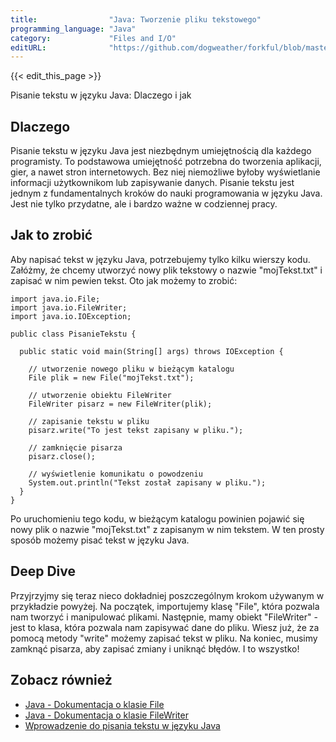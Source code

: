 ```yaml
---
title:                "Java: Tworzenie pliku tekstowego"
programming_language: "Java"
category:             "Files and I/O"
editURL:              "https://github.com/dogweather/forkful/blob/master/content/pl/java/writing-a-text-file.md"
---
```


{{< edit_this_page >}}

Pisanie tekstu w języku Java: Dlaczego i jak

## Dlaczego

Pisanie tekstu w języku Java jest niezbędnym umiejętnością dla każdego programisty. To podstawowa umiejętność potrzebna do tworzenia aplikacji, gier, a nawet stron internetowych. Bez niej niemożliwe byłoby wyświetlanie informacji użytkownikom lub zapisywanie danych. Pisanie tekstu jest jednym z fundamentalnych kroków do nauki programowania w języku Java. Jest nie tylko przydatne, ale i bardzo ważne w codziennej pracy.

## Jak to zrobić

Aby napisać tekst w języku Java, potrzebujemy tylko kilku wierszy kodu. Załóżmy, że chcemy utworzyć nowy plik tekstowy o nazwie "mojTekst.txt" i zapisać w nim pewien tekst. Oto jak możemy to zrobić:

```
import java.io.File;
import java.io.FileWriter;
import java.io.IOException;

public class PisanieTekstu {

  public static void main(String[] args) throws IOException {

    // utworzenie nowego pliku w bieżącym katalogu
    File plik = new File("mojTekst.txt");

    // utworzenie obiektu FileWriter
    FileWriter pisarz = new FileWriter(plik);

    // zapisanie tekstu w pliku
    pisarz.write("To jest tekst zapisany w pliku.");

    // zamknięcie pisarza
    pisarz.close();

    // wyświetlenie komunikatu o powodzeniu
    System.out.println("Tekst został zapisany w pliku.");
  }
}
```

Po uruchomieniu tego kodu, w bieżącym katalogu powinien pojawić się nowy plik o nazwie "mojTekst.txt" z zapisanym w nim tekstem. W ten prosty sposób możemy pisać tekst w języku Java.

## Deep Dive

Przyjrzyjmy się teraz nieco dokładniej poszczególnym krokom używanym w przykładzie powyżej. Na początek, importujemy klasę "File", która pozwala nam tworzyć i manipulować plikami. Następnie, mamy obiekt "FileWriter" - jest to klasa, która pozwala nam zapisywać dane do pliku. Wiesz już, że za pomocą metody "write" możemy zapisać tekst w pliku. Na koniec, musimy zamknąć pisarza, aby zapisać zmiany i uniknąć błędów. I to wszystko!

## Zobacz również

- [Java - Dokumentacja o klasie File](https://docs.oracle.com/javase/8/docs/api/java/io/File.html)
- [Java - Dokumentacja o klasie FileWriter](https://docs.oracle.com/javase/8/docs/api/java/io/FileWriter.html)
- [Wprowadzenie do pisania tekstu w języku Java](https://www.w3schools.com/java/java_files_create.asp)